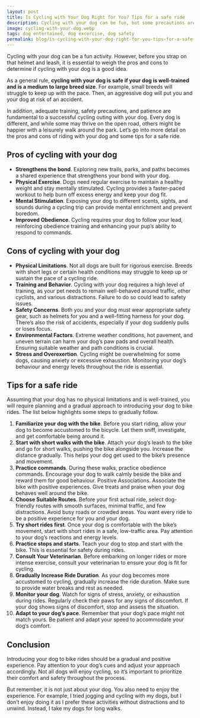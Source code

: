 ```yaml
---
layout: post
title: Is Cycling with Your Dog Right for You? Tips for a safe ride
description: Cycling with your dog can be fun, but some precautions are needed. This post discusses the pros and cons of riding with your dog and tips for a safe ride.
image: cycling-with-your-dog.webp
tags: dog entertained, dog excercise, dog safety
permalink: blog/is-cycling-with-your-dog-right-for-you-tips-for-a-safe-ride
---
```


Cycling with your dog can be a fun activity. However, before you strap on that helmet and leash, it is essential to weigh the pros and cons to determine if cycling with your dog is a good idea.

As a general rule, **cycling with your dog is safe if your dog is well-trained and is a medium to large breed size**. For example, small breeds will struggle to keep up with the pace. Then, an aggressive dog will put you and your dog at risk of an accident.

In addition, adequate training, safety precautions, and patience are fundamental to a successful cycling outing with your dog. Every dog is different, and while some may thrive on the open road, others might be happier with a leisurely walk around the park. Let’s go into more detail on the pros and cons of riding with your dog and some tips for a safe ride.

## Pros of cycling with your dog

- **Strengthens the bond**. Exploring new trails, parks, and paths becomes a shared experience that strengthens your bond with your dog.
- **Physical Exercise**. Dogs need regular exercise to maintain a healthy weight and stay mentally stimulated. Cycling provides a faster-paced workout to help burn off excess energy and keep your dog fit.
- **Mental Stimulation**. Exposing your dog to different scents, sights, and sounds during a cycling trip can provide mental enrichment and prevent boredom.
- **Improved Obedience**. Cycling requires your dog to follow your lead, reinforcing obedience training and enhancing your pup’s ability to respond to commands.

## Cons of cycling with your dog

- **Physical Limitations**. Not all dogs are built for rigorous exercise. Breeds with short legs or certain health conditions may struggle to keep up or sustain the pace of a cycling ride.
- **Training and Behavior**. Cycling with your dog requires a high level of training, as your pet needs to remain well-behaved around traffic, other cyclists, and various distractions. Failure to do so could lead to safety issues.
- **Safety Concerns**. Both you and your dog must wear appropriate safety gear, such as helmets for you and a well-fitting harness for your dog. There’s also the risk of accidents, especially if your dog suddenly pulls or loses focus.
- **Environmental Factors**. Extreme weather conditions, hot pavement, and uneven terrain can harm your dog’s paw pads and overall health. Ensuring suitable weather and path conditions is crucial.
- **Stress and Overexertion**. Cycling might be overwhelming for some dogs, causing anxiety or excessive exhaustion. Monitoring your dog’s behaviour and energy levels throughout the ride is essential.

## Tips for a safe ride

Assuming that your dog has no physical limitations and is well-trained, you will require planning and a gradual approach to introducing your dog to bike rides. The list below highlights some steps to gradually follow.

1. **Familiarize your dog with the bike**. Before you start riding, allow your dog to become accustomed to the bicycle. Let them sniff, investigate, and get comfortable being around it.
2. **Start with short walks with the bike**. Attach your dog’s leash to the bike and go for short walks, pushing the bike alongside you. Increase the distance gradually. This helps your dog get used to the bike’s presence and movement.
3. **Practice commands**. During these walks, practice obedience commands. Encourage your dog to walk calmly beside the bike and reward them for good behaviour.
   Positive Associations. Associate the bike with positive experiences. Give treats and praise when your dog behaves well around the bike.
4. **Choose Suitable Routes**. Before your first actual ride, select dog-friendly routes with smooth surfaces, minimal traffic, and few distractions. Avoid busy roads or crowded areas. You want every ride to be a positive experience for you and your dog.
5. **Try short rides first**. Once your dog is comfortable with the bike’s movement, start with short rides in a safe, low-traffic area. Pay attention to your dog’s reactions and energy levels.
6. **Practice stops and starts**. Teach your dog to stop and start with the bike. This is essential for safety during rides.
7. **Consult Your Veterinarian**. Before embarking on longer rides or more intense exercise, consult your veterinarian to ensure your dog is fit for cycling.
8. **Gradually Increase Ride Duration**. As your dog becomes more accustomed to cycling, gradually increase the ride duration. Make sure to provide water breaks and rest as needed.
9. **Monitor your dog**. Watch for signs of stress, anxiety, or exhaustion during rides. Regularly check their paws for any signs of discomfort. If your dog shows signs of discomfort, stop and assess the situation.
10. **Adapt to your dog’s pace**. Remember that your dog’s pace might not match yours. Be patient and adapt your speed to accommodate your dog’s comfort.

## Conclusion

Introducing your dog to bike rides should be a gradual and positive experience. Pay attention to your dog’s cues and adjust your approach accordingly. Not all dogs will enjoy cycling, so it’s important to prioritize their comfort and safety throughout the process.

But remember, it is not just about your dog. You also need to enjoy the experience. For example, I tried jogging and cycling with my dogs, but I don’t enjoy doing it as I prefer these activities without distractions and to unwind. Instead, I take my dogs for long walks.
